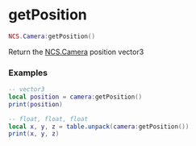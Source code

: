 # getPosition

```lua
NCS.Camera:getPosition()
```

Return the [NCS.Camera](./create) position vector3

### Examples

```lua
-- vector3
local position = camera:getPosition()
print(position)
```

```lua
-- float, float, float
local x, y, z = table.unpack(camera:getPosition())
print(x, y, z)
```
